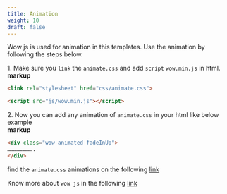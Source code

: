 ```yaml
---
title: Animation
weight: 10
draft: false
---
```

Wow js is used for animation in this templates. Use the animation by following the steps below.

1\. Make sure you `link` the `animate.css` and add `script` `wow.min.js` in html.  
**markup**  
```html
<link rel="stylesheet" href="css/animate.css">

<script src="js/wow.min.js"></script>
```

2\. Now you can add any animation of `animate.css` in your html like below example  
**markup**  
```html
<div class="wow animated fadeInUp">
…………………..  
</div>
```  
find the `animate.css` animations on the following [link](https://daneden.github.io/animate.css/)

Know more about `wow js` in the following [link](http://mynameismatthieu.com/WOW/)